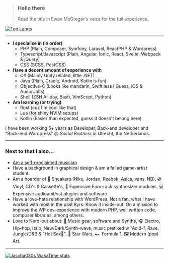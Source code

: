 
> ### Hello there
> Read the title in Ewan McGregor's voice for the full experience.

[![Top Langs](https://github-readme-stats.vercel.app/api/top-langs/?username=jascha030&layout=compact&theme=tokyonight)](https://github.com/anuraghazra/github-readme-stats)

---

* **I specialise in (in order)**
	* PHP (Plain, Composer, Symfony, Laravel, ReactPHP & Wordpress)
	* Typescript/Javascript (Plain, Angular, Ionic, React, Svelte, Webpack & jQuery)
	* CSS (SCSS, PostCSS)
* **Have a decent amount of experience with**
	* C# (Mainly Unity related, little .NET)
	* Java (Plain, Gradle, Android, Kotlin is fun)
	* Objective-C (Looks like mandarin, Swift less I Guess, iOS & AudioUnits)
	* Shell (ZSH All day, Bash, VimScript, Python)
* **Am learning (or trying)**
	* Rust (cuz I'm cool like that)
	* Lua (for shiny NVIM setups)
	* Kotlin (Easier than expected, guess it doesn't belong here)

I have been working 5+ years as Developer, Back-end developer and "Back-end Wordpress" @ _Social Brothers_ in Utrecht, the Netherlands.

---

### Next to that I also...
* [Am a self-proclaimed musician](https://soundcloud.com/jassie030)
* Have a background in graphical design & am a failed game-artist student.
* Am a hoarder of 👟 Sneakers (Nike, Jordan, Reebok, Asics, vans, NB), 💿 Vinyl, CD's & Cassette's, 🎹 Expensive Euro-rack synthesizer modules, 💻 Expensive audiounit/vst plugins and software.
* Have a love-hate relationship with WordPress. Not a fan, what I have worked with most in the past 8yrs. Know it inside-out. On a mission to improve the WP dev-experience with modern PHP, well written code, composer libraries, among others.
* Love to Nerd-out about: 🎹 Music gear, software and Synths, 🎧 Electro, Hip-hop, Italo, New/Dark/Synth-wave, music prefixed w "Acid-", Rave, Jungle/D&B & "Hot Sax🎷", 🚀 Star Wars, 🏎 Formula 1, 🖼 Modern (pop) Art.

---

[![Jascha030s WakaTime stats](https://github-readme-stats.vercel.app/api/wakatime?username=jascha030&layout=compact&langs_count=10&theme=tokyonight)](https://github.com/anuraghazra/github-readme-stats)


